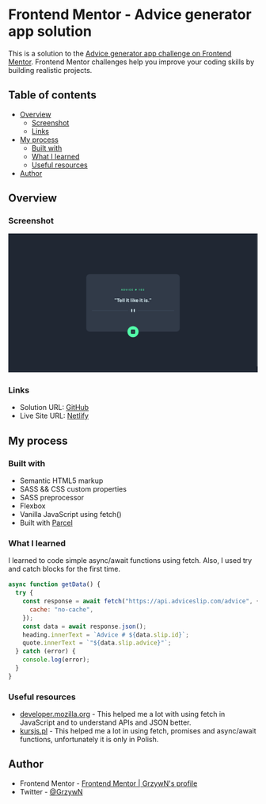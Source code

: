 # Frontend Mentor - Advice generator app solution

This is a solution to the [Advice generator app challenge on Frontend Mentor](https://www.frontendmentor.io/challenges/advice-generator-app-QdUG-13db). Frontend Mentor challenges help you improve your coding skills by building realistic projects.

## Table of contents

- [Overview](#overview)
  - [Screenshot](#screenshot)
  - [Links](#links)
- [My process](#my-process)
  - [Built with](#built-with)
  - [What I learned](#what-i-learned)
  - [Useful resources](#useful-resources)
- [Author](#author)

## Overview

### Screenshot

![](./screenshot.png)

### Links

- Solution URL: [GitHub](https://github.com/GrzywN/advice-generator-app-main)
- Live Site URL: [Netlify]()

## My process

### Built with

- Semantic HTML5 markup
- SASS && CSS custom properties
- SASS preprocessor
- Flexbox
- Vanilla JavaScript using fetch()
- Built with [Parcel](https://parceljs.org/)

### What I learned

I learned to code simple async/await functions using fetch. Also, I used try and catch blocks for the first time.

```js
async function getData() {
  try {
    const response = await fetch("https://api.adviceslip.com/advice", {
      cache: "no-cache",
    });
    const data = await response.json();
    heading.innerText = `Advice # ${data.slip.id}`;
    quote.innerText = `"${data.slip.advice}"`;
  } catch (error) {
    console.log(error);
  }
}
```

### Useful resources

- [developer.mozilla.org](https://developer.mozilla.org/en-US/docs/Web/API/Fetch_API/Using_Fetch) - This helped me a lot with using fetch in JavaScript and to understand APIs and JSON better.
- [kursjs.pl](http://kursjs.pl/kurs/ajax/fetch) - This helped me a lot in using fetch, promises and async/await functions, unfortunately it is only in Polish.

## Author

- Frontend Mentor - [Frontend Mentor | GrzywN's profile](https://www.frontendmentor.io/profile/GrzywN)
- Twitter - [@GrzywN](https://twitter.com/grzywn)
